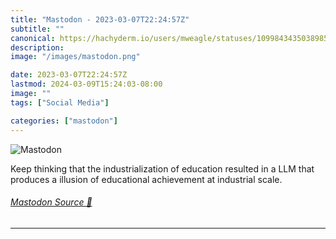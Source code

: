 ```yaml
---
title: "Mastodon - 2023-03-07T22:24:57Z"
subtitle: ""
canonical: https://hachyderm.io/users/mweagle/statuses/109984343503898500
description:
image: "/images/mastodon.png"

date: 2023-03-07T22:24:57Z
lastmod: 2024-03-09T15:24:03-08:00
image: ""
tags: ["Social Media"]

categories: ["mastodon"]
---
```

![Mastodon](/images/mastodon.png)

<p>Keep thinking that the industrialization of education resulted in a LLM that produces a illusion of educational achievement at industrial scale.</p>


###### [Mastodon Source 🐘](https://hachyderm.io/@mweagle/109984343503898500)

___
